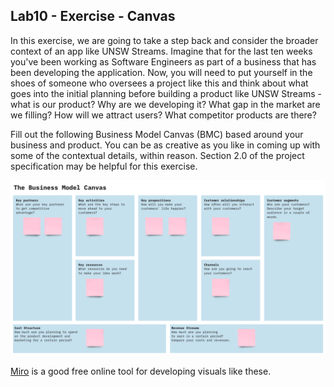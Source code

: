 ## Lab10 - Exercise - Canvas

In this exercise, we are going to take a step back and consider the broader context of an app like UNSW Streams. Imagine that for the last ten weeks you've been working as Software Engineers as part of a business that has been developing the application. Now, you will need to put yourself in the shoes of someone who oversees a project like this and think about what goes into the initial planning before building a product like UNSW Streams - what is our product? Why are we developing it? What gap in the market are we filling? How will we attract users? What competitor products are there?

Fill out the following Business Model Canvas (BMC) based around your business and product. You can be as creative as you like in coming up with some of the contextual details, within reason. Section 2.0 of the project specification may be helpful for this exercise.

<img src='canvas.png' />

[Miro](https://miro.com/app/dashboard/) is a good free online tool for developing visuals like these.
